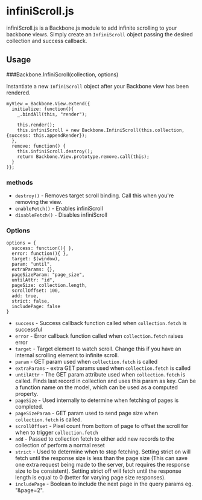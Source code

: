 # infiniScroll.js

infiniScroll.js is a Backbone.js module to add infinite scrolling to your backbone views. Simply create an `InfiniScroll` object passing the desired collection and success callback.

## Usage
###Backbone.InfiniScroll(collection, options)

Instantiate a new `InfiniScroll` object after your Backbone view has been rendered.

    myView = Backbone.View.extend({
      initialize: function(){
        _.bindAll(this, "render");

        this.render();
        this.infiniScroll = new Backbone.InfiniScroll(this.collection, {success: this.appendRender});
      },
      remove: function() {
        this.infiniScroll.destroy();
        return Backbone.View.prototype.remove.call(this);
      }
    )};

### methods

* `destroy()` - Removes target scroll binding. Call this when you're removing the view.
* `enableFetch()` - Enables infiniScroll
* `disableFetch()` - Disables infiniScroll

### Options
    options = {
      success: function(){ },
      error: function(){ },
      target: $(window),
      param: "until",
      extraParams: {},
      pageSizeParam: "page_size",
      untilAttr: "id",
      pageSize: collection.length,
      scrollOffset: 100,
      add: true,
      strict: false,
      includePage: false
    }

* `success` - Success callback function called when `collection.fetch` is successful
* `error` - Error callback function called when `collection.fetch` raises error
* `target` - Target element to watch scroll. Change this if you have an internal scrolling element to infinite scroll.
* `param` - GET param used when `collection.fetch` is called
* `extraParams` - extra GET params used when `collection.fetch` is called
* `untilAttr` - The GET param attribute used when `collection.fetch` is called. Finds last record in collection and uses this param as key. Can be a function name on the model, which can be used as a computed property.
* `pageSize` - Used internally to determine when fetching of pages is completed.
* `pageSizeParam` - GET param used to send page size when `collection.fetch` is called.
* `scrollOffset` - Pixel count from bottom of page to offset the scroll for when to trigger `collection.fetch`
* `add` - Passed to collection fetch to either add new records to the collection of perform a normal reset
* `strict` - Used to determine when to stop fetching. Setting strict on will fetch until the response size is less than the page size (This can save one extra request being made to the server, but requires the response size to be consistent). Setting strict off will fetch until the response length is equal to 0 (better for varying page size responses).
* `includePage` - Boolean to include the next page in the query params eg. "&page=2".
